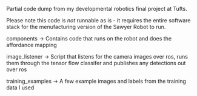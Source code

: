 Partial code dump from my developmental robotics final project at Tufts.

Please note this code is *not* runnable as is - it requires the entire software stack for the menufacturing version of the Sawyer Robot to run.

components -> Contains code that runs on the robot and does the affordance mapping

image_listener -> Script that listens for the camera images over ros, runs them through the tensor flow classifer and publishes any detections out over ros

training_examples -> A few example images and labels from the training data I used
